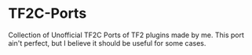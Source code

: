 # TF2C-Ports
Collection of Unofficial TF2C Ports of TF2 plugins made by me. This port ain't perfect, but I believe it should be useful for some cases.
